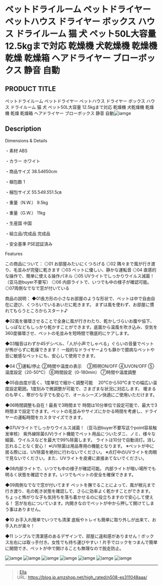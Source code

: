 # ペットドライルーム ペットドライヤー ペットハウス ドライヤー ボックス ハウス ドライルーム 猫 犬 ペット50L大容量 12.5kgまで対応 乾燥機 犬乾燥機 乾燥機 乾燥 乾燥箱 ヘアドライヤー ブローボックス 静音 自動


## PRODUCT TITLE 

ペットドライルーム ペットドライヤー ペットハウス ドライヤー ボックス ハウス ドライルーム 猫 犬 ペット50L大容量 12.5kgまで対応 乾燥機 犬乾燥機 乾燥機 乾燥 乾燥箱 ヘアドライヤー ブローボックス 静音 自動![iamge](https://b2bfiles1.gigab2b.cn/image/wkseller/304/20231024_3aab99511b60836bed78ef47fe7d4f31.jpg)

## Description

Dimensions &amp; Details




・素材
ABS


・カラー
ホワイト


・商品サイズ
38.5*46*50cm


・梱包数
1


・梱包サイズ
55.5*49.5*51.5㎝


・重量（N.W.）
9.5kg


・重量（G.W.）
11kg


・生産国
中国


・組立品/完成品
完成品


・安全基準
PSE認証済み






Features

この商品について：
◎01 お部屋みたいにくつろげる
◎02 隅々まで風が行き渡り、毛並みが完璧に乾きます
◎03 ペットに優しい、静かな運転音
◎04 直感的な操作で、簡単に使える操作パネル
◎05 UVライトでしっかりウイルス減菌！（亚马逊buyer不要写）
◎06 内部ライトで、いつでも中の様子が確認可能。
◎07両側なでなで窓が付いている

商品の説明：
◆01長方形の小さなお部屋のような形状で、ペットは中で自由自在に遊び、くつろいでいるあいだに乾きます。
まずは風を使わず、お部屋に慣れてもらうところからスタート♪

◆02風を循環させることで全身に風が行きわたり、乾かしづらいお腹や協下、しっぽなどもしっかり乾かすことができます。底面から温風を吹き込み、空気を360度循環させ、ペットの毛並みを短時間で徹底的にケアします。

◆03騒音はわずか45デシベル、「人が小声でしゃべる」ぐらいの音量でペットが怖がらずに乾燥できます！
一般的なドライヤーよりも静かで臆病なペットや音に敏感なペットにも、安心して使用できます。

◆04
①運転/停止
②時間や温度の表示　
③照明ON/OFF
④UVON/OFF
⑤温度設定（20-50℃）
⑥時間設定（0-180min）
⑦時間や温度調整

◆05自由度が高く、1度単位で細かく調整可能　
20℃から50℃までの幅広い温度設定範囲。1度刻みで微調整が可能で、さまざまな状況に対応します。
暖まるのも早く、寒がりな子でも安心で、オールシーズン快適にご使用いただけます。

◆06時間調整も自在！最長で3時間まで
時間は10分単位で設定可能で、最大で3時間まで設定できます。ペットの毛並みやサイズにかかる時間を考慮し、ドライヤーの運転時間をカスタマイズできます。

◆07UVライトでしっかりウイルス減菌！（亚马逊buyer不要写这个point容易触发审核）
紫外線除菌(UV)ライト機能でペット用品についたダニ、ノミ、様々な細菌、ウイルスなどを最大で99%除菌します。
ライトは10分で自動消灯。消し忘れることなく安心！
※UV除菌は用品専用の機能となります。
※ペットが中に居る際には、UV除菌を絶対に行わないでください。
※点灯中のUVライトを肉眼で見ないでください。また、UVライトを皮膚に直接あてないでください。

◆08内部ライトで、いつでも中の様子が確認可能。
内部ライトが暗い場所でも明るく状態を確認できます。いつでもペットの安全を確保できます。

◆09両側なでなで窓が付いてます
ペットを撫でることによって、風が根元まで行き渡り、毛の乾き状態を確認して、さらに効率よく乾かすことができます。
ちょっと怖がりな子も気持ちを落ち着かせるのに役立ちますので安心して使える！
窓が左右についています。内開きなのでペットが中から押して開けてしまう事はありません。

◆10 お手入れ簡単でいつでも清潔 
底板やトレイも簡単に取り外しが出来て、お手入れが楽々！

◆11 シンプルで清潔感のあるデザインで、部屋に違和感がありません！ボックス左右には取っ手付き。女性でも持ち運びやすい！片手でロックをつまんで簡単に開閉でき、ペットが中で開けることも無理なので脱走防止。









![iamge](https://b2bfiles1.gigab2b.cn/image/wkseller/304/20231023_1e2f72c0042b9ccb67a278bfabe22764.jpg)
![iamge](https://b2bfiles1.gigab2b.cn/image/wkseller/304/20231024_a6c79dfdf8a14f1f3ac4ffa722348805.jpg)
![iamge](https://b2bfiles1.gigab2b.cn/image/wkseller/304/20231024_05f9b4c044568adf643886fe78611e99.jpg)
![iamge](https://b2bfiles1.gigab2b.cn/image/wkseller/304/20231024_d9e84cd5074575e4018ca4cf8a7e0508.jpg)
![iamge](https://b2bfiles1.gigab2b.cn/image/wkseller/304/20231024_d77885a6b743f79716bd39bf3cc08bc2.jpg)
![iamge](https://b2bfiles1.gigab2b.cn/image/wkseller/304/20231024_dbf95f76e69b637cf707044af1a2244e.jpg)
![iamge](https://b2bfiles1.gigab2b.cn/image/wkseller/304/20231024_111b86475e42f75db0c2440778bfdd3f.jpg)


---

> : [Ella](https://blog.jp.amzshop.net/)  
> URL: https://blog.jp.amzshop.net/high_rated/n508-es311048aaa/  

